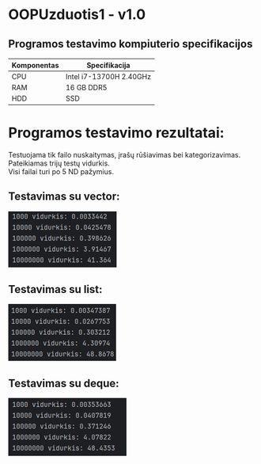 # OOPUzduotis1 - v1.0

## Programos testavimo kompiuterio specifikacijos
| Komponentas | Specifikacija           |
|-------------|-------------------------|
| CPU         | Intel i7-13700H 2.40GHz |
| RAM         | 16 GB DDR5              |
| HDD         | SSD                     |

# Programos testavimo rezultatai:
Testuojama tik failo nuskaitymas, įrašų rūšiavimas bei kategorizavimas. Pateikiamas trijų testų vidurkis. </br>
Visi failai turi po 5 ND pažymius.
## Testavimas su vector:
![img.png](img/img.png)

## Testavimas su list:
![img_1.png](img/img_1.png)

## Testavimas su deque:
![img_2.png](img/img_2.png) 